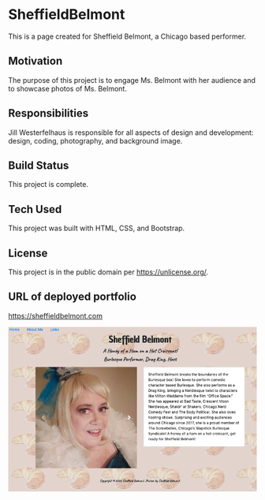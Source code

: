 # SheffieldBelmont

This is a page created for Sheffield Belmont, a Chicago based performer.

## Motivation
The purpose of this project is to engage Ms. Belmont with her audience and to showcase photos of Ms. Belmont.

## Responsibilities
Jill Westerfelhaus is responsible for all aspects of design and development:  design, coding, photography, and background image. 

## Build Status
This project is complete.

## Tech Used
This project was built with HTML, CSS, and Bootstrap.

## License
This project is in the public domain per https://unlicense.org/.  

## URL of deployed portfolio

https://sheffieldbelmont.com

![aboutme page sheffieldbelmont](images/aboutme.png)


 